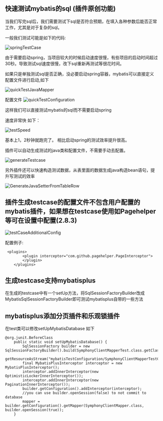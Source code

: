 ## 快速测试mybatis的sql (插件原创功能)

当我们写完sql后，我们需要测试下sql是否符合预期，在填入各种参数后能否正常工作，尤其是对于复杂的sql。

一般我们测试可能是如下的代码:

![springTestCase](https://cdn.jsdelivr.net/gh/gejun123456/MyBatisCodeHelper-Pro@master/screenshots/springtestCase.gif)

由于需要启动spring，当项目较大的时候启动速度很慢，有些项目的启动时间超过30秒。导致测试sql速度很慢，改下sql重新再测试等很花时间。


如果只是单独测试sql是否正确，没必要启动spring容器，mybatis可以直接定义配置文件进行启动,如下

![quickTestJavaMapper](https://cdn.jsdelivr.net/gh/gejun123456/MyBatisCodeHelper-Pro@master/screenshots/quickTestJavaMapper.png)

配置文件
![quickTestConfiguration](https://cdn.jsdelivr.net/gh/gejun123456/MyBatisCodeHelper-Pro@master/screenshots/quickTestConfiguration.png)

这样我们可以直接测试mybatis的sql而不需要启动spring

速度非常快 如下：

![testSpeed](https://cdn.jsdelivr.net/gh/gejun123456/MyBatisCodeHelper-Pro@master/screenshots/quickTestNoSpring.gif)

基本上1，2秒钟就跑完了。 相比启动spring的测试效率提升很高。

插件可以自动生成测试的java类和配置文件，不需要手动去配置。

![generateTestcase](https://cdn.jsdelivr.net/gh/gejun123456/MyBatisCodeHelper-Pro@master/screenshots/autoGenerateTestCase.gif)


另外插件还可以快速构造测试数据，从表里面的数据生成java构造bean语句，提升写测试的效率

![GenerateJavaSetterFromTableRow](https://cdn.jsdelivr.net/gh/gejun123456/MyBatisCodeHelper-Pro@master/screenshots/GenerateJavaSetterFromTableRow.gif)


## 插件生成testcase的配置文件不包含用户配置的mybatis插件，如果想在testcase使用如Pagehelper等可在设置中配置(2.8.3)

![testCaseAdditionalConfig](https://cdn.jsdelivr.net/gh/gejun123456/MyBatisCodeHelper-Pro@master/screenshots/testCaseAdditionalConfig.png)

配置例子:
```
 <plugins>
        <plugin interceptor="com.github.pagehelper.PageInterceptor">
        </plugin>
    </plugins>
```

## 生成testcase支持mybatisplus

在生成的testcase中有一个setUp方法，将SqlSessionFactoryBuilder改成MybatisSqlSessionFactoryBuilder即可测试mybatisplus自带的一些方法

## mybatisplus添加分页插件和乐观锁插件
在test类可以修改setUpMybatisDatabase 如下

```
@org.junit.BeforeClass
    public static void setUpMybatisDatabase() {
        SqlSessionFactory builder = new SqlSessionFactoryBuilder().build(SymphonyClientMapperTest.class.getClassLoader().
                getResourceAsStream("mybatisTestConfiguration/SymphonyClientMapperTestConfiguration.xml"));
        final MybatisPlusInterceptor interceptor = new MybatisPlusInterceptor();
        interceptor.addInnerInterceptor(new OptimisticLockerInnerInterceptor());
        interceptor.addInnerInterceptor(new PaginationInnerInterceptor());
        builder.getConfiguration().addInterceptor(interceptor);
        //you can use builder.openSession(false) to not commit to database
        mapper = builder.getConfiguration().getMapper(SymphonyClientMapper.class, builder.openSession(true));
    }
```





